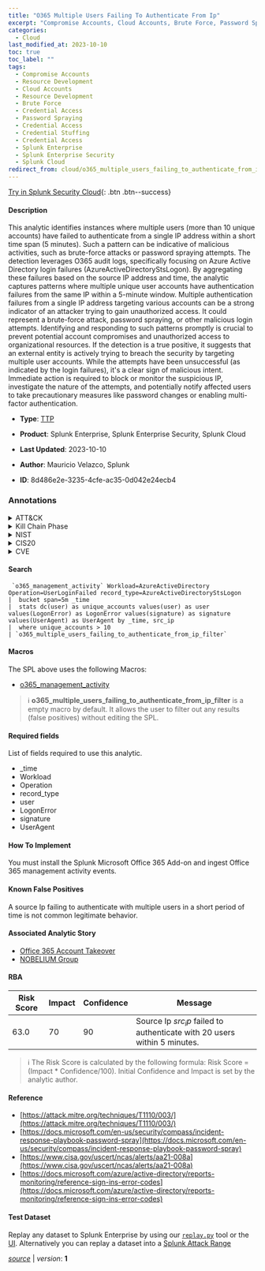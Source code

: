 ```yaml
---
title: "O365 Multiple Users Failing To Authenticate From Ip"
excerpt: "Compromise Accounts, Cloud Accounts, Brute Force, Password Spraying, Credential Stuffing"
categories:
  - Cloud
last_modified_at: 2023-10-10
toc: true
toc_label: ""
tags:
  - Compromise Accounts
  - Resource Development
  - Cloud Accounts
  - Resource Development
  - Brute Force
  - Credential Access
  - Password Spraying
  - Credential Access
  - Credential Stuffing
  - Credential Access
  - Splunk Enterprise
  - Splunk Enterprise Security
  - Splunk Cloud
redirect_from: cloud/o365_multiple_users_failing_to_authenticate_from_ip/
---
```




[Try in Splunk Security Cloud](https://www.splunk.com/en_us/cyber-security.html){: .btn .btn--success}

#### Description

This analytic identifies instances where multiple users (more than 10 unique accounts) have failed to authenticate from a single IP address within a short time span (5 minutes). Such a pattern can be indicative of malicious activities, such as brute-force attacks or password spraying attempts. The detection leverages O365 audit logs, specifically focusing on Azure Active Directory login failures (AzureActiveDirectoryStsLogon). By aggregating these failures based on the source IP address and time, the analytic captures patterns where multiple unique user accounts have authentication failures from the same IP within a 5-minute window. Multiple authentication failures from a single IP address targeting various accounts can be a strong indicator of an attacker trying to gain unauthorized access. It could represent a brute-force attack, password spraying, or other malicious login attempts. Identifying and responding to such patterns promptly is crucial to prevent potential account compromises and unauthorized access to organizational resources. If the detection is a true positive, it suggests that an external entity is actively trying to breach the security by targeting multiple user accounts. While the attempts have been unsuccessful (as indicated by the login failures), it&#39;s a clear sign of malicious intent. Immediate action is required to block or monitor the suspicious IP, investigate the nature of the attempts, and potentially notify affected users to take precautionary measures like password changes or enabling multi-factor authentication.

- **Type**: [TTP](https://github.com/splunk/security_content/wiki/Detection-Analytic-Types)
- **Product**: Splunk Enterprise, Splunk Enterprise Security, Splunk Cloud

- **Last Updated**: 2023-10-10
- **Author**: Mauricio Velazco, Splunk
- **ID**: 8d486e2e-3235-4cfe-ac35-0d042e24ecb4

### Annotations
<details>
  <summary>ATT&CK</summary>

<div markdown="1">

#### [ATT&CK](https://attack.mitre.org/)

| ID          | Technique   | Tactic         |
| ----------- | ----------- |--------------- |
| [T1586](https://attack.mitre.org/techniques/T1586/) | Compromise Accounts | Resource Development |

| [T1586.003](https://attack.mitre.org/techniques/T1586/003/) | Cloud Accounts | Resource Development |

| [T1110](https://attack.mitre.org/techniques/T1110/) | Brute Force | Credential Access |

| [T1110.003](https://attack.mitre.org/techniques/T1110/003/) | Password Spraying | Credential Access |

| [T1110.004](https://attack.mitre.org/techniques/T1110/004/) | Credential Stuffing | Credential Access |

</div>
</details>


<details>
  <summary>Kill Chain Phase</summary>

<div markdown="1">

* Weaponization
* Exploitation


</div>
</details>


<details>
  <summary>NIST</summary>

<div markdown="1">

* DE.CM



</div>
</details>

<details>
  <summary>CIS20</summary>

<div markdown="1">

* CIS 10



</div>
</details>

<details>
  <summary>CVE</summary>

<div markdown="1">


</div>
</details>


#### Search

```
 `o365_management_activity` Workload=AzureActiveDirectory Operation=UserLoginFailed record_type=AzureActiveDirectoryStsLogon 
|  bucket span=5m _time 
|  stats dc(user) as unique_accounts values(user) as user values(LogonError) as LogonError values(signature) as signature values(UserAgent) as UserAgent by _time, src_ip 
|  where unique_accounts > 10 
| `o365_multiple_users_failing_to_authenticate_from_ip_filter`
```

#### Macros
The SPL above uses the following Macros:
* [o365_management_activity](https://github.com/splunk/security_content/blob/develop/macros/o365_management_activity.yml)

> :information_source:
> **o365_multiple_users_failing_to_authenticate_from_ip_filter** is a empty macro by default. It allows the user to filter out any results (false positives) without editing the SPL.



#### Required fields
List of fields required to use this analytic.
* _time
* Workload
* Operation
* record_type
* user
* LogonError
* signature
* UserAgent



#### How To Implement
You must install the Splunk Microsoft Office 365 Add-on and ingest Office 365 management activity events.
#### Known False Positives
A source Ip failing to authenticate with multiple users in a short period of time is not common legitimate behavior.

#### Associated Analytic Story
* [Office 365 Account Takeover](/stories/office_365_account_takeover)
* [NOBELIUM Group](/stories/nobelium_group)




#### RBA

| Risk Score  | Impact      | Confidence   | Message      |
| ----------- | ----------- |--------------|--------------|
| 63.0 | 70 | 90 | Source Ip $src_ip$ failed to authenticate with 20 users within 5 minutes. |


> :information_source:
> The Risk Score is calculated by the following formula: Risk Score = (Impact * Confidence/100). Initial Confidence and Impact is set by the analytic author.


#### Reference

* [https://attack.mitre.org/techniques/T1110/003/](https://attack.mitre.org/techniques/T1110/003/)
* [https://docs.microsoft.com/en-us/security/compass/incident-response-playbook-password-spray](https://docs.microsoft.com/en-us/security/compass/incident-response-playbook-password-spray)
* [https://www.cisa.gov/uscert/ncas/alerts/aa21-008a](https://www.cisa.gov/uscert/ncas/alerts/aa21-008a)
* [https://docs.microsoft.com/azure/active-directory/reports-monitoring/reference-sign-ins-error-codes](https://docs.microsoft.com/azure/active-directory/reports-monitoring/reference-sign-ins-error-codes)



#### Test Dataset
Replay any dataset to Splunk Enterprise by using our [`replay.py`](https://github.com/splunk/attack_data#using-replaypy) tool or the [UI](https://github.com/splunk/attack_data#using-ui).
Alternatively you can replay a dataset into a [Splunk Attack Range](https://github.com/splunk/attack_range#replay-dumps-into-attack-range-splunk-server)




[*source*](https://github.com/splunk/security_content/tree/develop/detections/cloud/o365_multiple_users_failing_to_authenticate_from_ip.yml) \| *version*: **1**